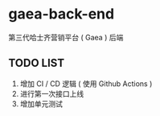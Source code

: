 # gaea-back-end
第三代哈士齐营销平台 ( Gaea ) 后端

## TODO LIST
1. 增加 CI / CD 逻辑 ( 使用 Github Actions )
1. 进行第一次接口上线
1. 增加单元测试
